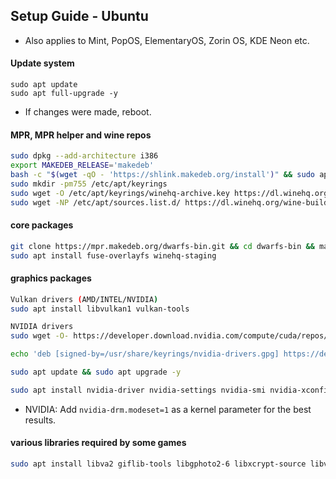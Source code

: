 ## Setup Guide - Ubuntu

- Also applies to Mint, PopOS, ElementaryOS, Zorin OS, KDE Neon etc.

#### Update system
```
sudo apt update
sudo apt full-upgrade -y
```
- If changes were made, reboot.

#### MPR, MPR helper and wine repos
```sh
sudo dpkg --add-architecture i386
export MAKEDEB_RELEASE='makedeb'
bash -c "$(wget -qO - 'https://shlink.makedeb.org/install')" && sudo apt update && sudo apt install git && git clone https://mpr.hunterwittenborn.com/una-bin.git && cd una-bin && makedeb -si
sudo mkdir -pm755 /etc/apt/keyrings
sudo wget -O /etc/apt/keyrings/winehq-archive.key https://dl.winehq.org/wine-builds/winehq.key
sudo wget -NP /etc/apt/sources.list.d/ https://dl.winehq.org/wine-builds/ubuntu/dists/kinetic/winehq-kinetic.sources
```

#### core packages
```sh
git clone https://mpr.makedeb.org/dwarfs-bin.git && cd dwarfs-bin && makedeb -si
sudo apt install fuse-overlayfs winehq-staging
```

#### graphics packages
```sh
Vulkan drivers (AMD/INTEL/NVIDIA)
sudo apt install libvulkan1 vulkan-tools
```
```sh
NVIDIA drivers
sudo wget -O- https://developer.download.nvidia.com/compute/cuda/repos/debian11/x86_64/3bf863cc.pub | gpg --dearmor | sudo tee /usr/share/keyrings/nvidia-drivers.gpg

echo 'deb [signed-by=/usr/share/keyrings/nvidia-drivers.gpg] https://developer.download.nvidia.com/compute/cuda/repos/ubuntu2204/x86_64/ /' | sudo tee /etc/apt/sources.list.d/nvidia-drivers.list

sudo apt update && sudo apt upgrade -y

sudo apt install nvidia-driver nvidia-settings nvidia-smi nvidia-xconfig nvidia-opencl-icd nvidia-opencl-common nvidia-detect linux-image-amd64 linux-headers-amd64
```

- NVIDIA: Add `nvidia-drm.modeset=1` as a kernel parameter for the best results.

#### various libraries required by some games
```sh
sudo apt install libva2 giflib-tools libgphoto2-6 libxcrypt-source libva2:i386 alsa-utils:i386 libopenal1:i386 libpulse0:i386 gstreamer1.0-plugins-bad gstreamer1.0-plugins-base gstreamer1.0-plugins-good gstreamer1.0-plugins-ugly gstreamer1.0-vaapi gstreamer1.0-libav
```
